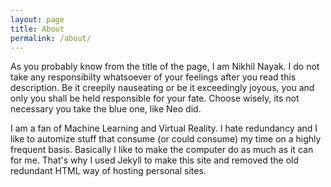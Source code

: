 ```yaml
---
layout: page
title: About
permalink: /about/
---
```

As you probably know from the title of the page, I am Nikhil Nayak. I do not take any responsibilty whatsoever of your feelings after you read this description. Be it creepily nauseating or be it exceedingly joyous, you and only you shall be held responsible for your fate. Choose wisely, its not necessary you take the blue one, like Neo did.

I am a fan of Machine Learning and Virtual Reality. I hate redundancy and I like to automize stuff that consume (or could consume) my time on a highly frequent basis. Basically I like to make the computer do as much as it can for me. That's why I used Jekyll to make this site and removed the old redundant HTML way of hosting personal sites.
